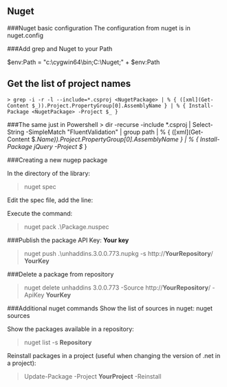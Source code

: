Nuget
------

###Nuget basic configuration
The configuration from nuget is in nuget.config

###Add grep and Nuget to your Path

$env:Path = "c:\cygwin64\bin\;C:\Nuget;" + $env:Path

Get the list of project names
-----------------------------

    > grep -i -r -l --include=*.csproj <NugetPackage> | % { ([xml](Get-Content $_)).Project.PropertyGroup[0].AssemblyName } | % { Install-Package <NugetPackage> -Project $_ }


###The same just in Powershell
    > dir -recurse -include *.csproj | Select-String -SimpleMatch "FluentValidation" | group path | % { ([xml](Get-Content $_.Name)).Project.PropertyGroup[0].AssemblyName } | % { Install-Package jQuery -Project $_ }

###Creating a new nugep package

In the directory of the library:

> nuget spec

Edit the spec file, add the line:

 <files>
     <file src="*.dll" target="lib"/>
 </files>

Execute the command:

> nuget pack .\Package.nuspec


###Publish the package
API Key: **Your key**

> nuget push .\unhaddins.3.0.0.773.nupkg -s http://**YourRepository**/ **YourKey**

###Delete a package from repository
> nuget delete unhaddins 3.0.0.773 -Source http://**YourRepository**/ -ApiKey **YourKey**

###Additional nuget commands
Show the list of sources in nuget:
nuget sources

Show the packages available in a repository:
> nuget list -s **Repository**

Reinstall packages in a project (useful when changing the version of .net in a
project):

> Update-Package -Project **YourProject** -Reinstall
